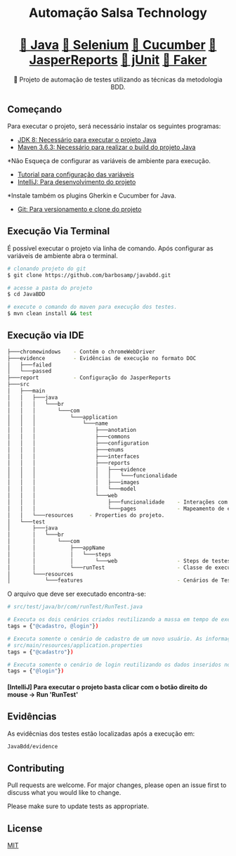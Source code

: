 <h1 align="center">Automação Salsa Technology</h1>
<h1 align="center">
    <a href="https://www.oracle.com/br/java/technologies/javase/javase-jdk8-downloads.html">🔗 Java</a>
    <a href="https://www.selenium.dev/">🔗 Selenium</a>
    <a href="http://cucumber.io/">🔗 Cucumber</a>
    <a href="https://community.jaspersoft.com/">🔗 JasperReports</a>
    <a href="https://junit.org/junit5/">🔗 jUnit</a>
    <a href="https://github.com/DiUS/java-faker">🔗 Faker</a>

</h1>
<p align="center">🚀 Projeto de automação de testes utilizando as técnicas da metodologia BDD.</p>


## Começando

Para executar o projeto, será necessário instalar os seguintes programas:

- [JDK 8: Necessário para executar o projeto Java](https://www.oracle.com/br/java/technologies/javase/javase-jdk8-downloads.html)
- [Maven 3.6.3: Necessário para realizar o build do projeto Java](https://downloads.apache.org/maven/maven-3/3.6.3/binaries/apache-maven-3.6.3-bin.zip)

*Não Esqueça de configurar as variáveis de ambiente para execução.
- [Tutorial para configuração das variáveis](https://medium.com/beelabacademy/configurando-vari%C3%A1veis-de-ambiente-java-home-e-maven-home-no-windows-e-unix-d9461f783c26#:~:text=Bom%2C%20mas%20o%20que%20s%C3%A3o,arquivos%20necess%C3%A1rios%2C%20inclusive%20os%20bin%C3%A1rios.)
- [IntelliJ: Para desenvolvimento do projeto](https://www.jetbrains.com/pt-br/idea/) 
                                                                  
*Instale também os plugins Gherkin e Cucumber for Java.

- [Git: Para versionamento e clone do projeto](https://github.com/barbosamp/JavaBDD)


## Execução Via Terminal

É possível executar o projeto via linha de comando. Após configurar as variáveis de ambiente abra o terminal.

```bash
# clonando projeto do git
$ git clone https://github.com/barbosamp/javabdd.git

# acesse a pasta do projeto
$ cd JavaBDD

# execute o comando do maven para execução dos testes.
$ mvn clean install && test
```

## Execução via IDE

```bash
├───chromewindows    - Contém o chromeWebDriver                                 
├───evidence         - Evidências de execução no formato DOC                                 
│   ├───failed                                        
│   └───passed                                        
├───report           - Configuração do JasperReports                                 
├───src                                               
│   ├───main                                          
│   │   ├───java                                      
│   │   │   └───br                                    
│   │   │       └───com                               
│   │   │           └───application                   
│   │   │               └───name                      
│   │   │                   ├───anotation             
│   │   │                   ├───commons             
│   │   │                   ├───configuration         
│   │   │                   ├───enums                 
│   │   │                   ├───interfaces            
│   │   │                   ├───reports               
│   │   │                   │   ├───evidence          
│   │   │                   │   │   └───funcionalidade
│   │   │                   │   ├───images            
│   │   │                   │   └───model             
│   │   │                   └───web                   
│   │   │                       ├───funcionalidade    - Interações com a tela.
│   │   │                       └───pages             - Mapeamento de elementos
│   │   └───resources     - Properties do projeto. 
│   └───test                                          
│       ├───java                                      
│       │   └───br                                    
│       │       └───com                               
│       │           ├───appName                       
│       │           │   └───steps                     
│       │           │       └───web                   - Steps de testes cucumber
│       │           └───runTest                       - Classe de execução dos testes.
│       └───resources                                 
│           └───features                              - Cenários de Teste no formato Gherkin
```

O arquivo que deve ser executado encontra-se:
```bash
# src/test/java/br/com/runTest/RunTest.java

# Executa os dois cenários criados reutilizando a massa em tempo de execução.
tags = {"@cadastro, @login"})

# Executa somente o cenário de cadastro de um novo usuário. As informações estarão gravadas no arquivo:
# src/main/resources/application.properties
tags = {"@cadastro"})

# Executa somente o cenário de login reutilizando os dados inseridos no cadastro anterior.
tags = {"@login"})

```

#### [IntelliJ] Para executar o projeto basta clicar com o botão direito do mouse -> Run 'RunTest'

## Evidências
As evidêcnias dos testes estão localizadas após a execução em: 
```bash
JavaBdd/evidence
```
## Contributing
Pull requests are welcome. For major changes, please open an issue first to discuss what you would like to change.

Please make sure to update tests as appropriate.

## License
[MIT](https://choosealicense.com/licenses/mit/)
